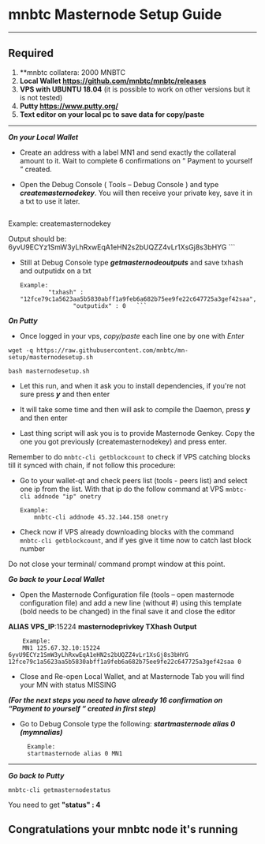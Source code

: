
# mnbtc Masternode Setup Guide
***
## Required
1) **mnbtc collatera: 2000 MNBTC
2) **Local Wallet https://github.com/mnbtc/mnbtc/releases**
3) **VPS with UBUNTU 18.04** (it is possible to work on other versions but it is not tested)
4) **Putty https://www.putty.org/**
5) **Text editor on your local pc to save data for copy/paste**
***

***On your Local Wallet***
* Create an address with a label MN1 and send exactly the collateral amount to it. Wait to complete 6 confirmations on “ Payment to yourself “ created.

* Open the Debug Console ( Tools – Debug Console ) and type ***createmasternodekey***.
You will then receive your private key, save it in a txt to use it later.
  ```
 Example:
      createmasternodekey    
      
 Output should be: 
          6yvU9ECYz1SmW3yLhRxwEqA1eHN2s2bUQZZ4vLr1XsGj8s3bHYG   ```
	  
	  
* Still at Debug Console type ***getmasternodeoutputs*** and save txhash and outputidx on a txt
  ```
  Example:
          "txhash" : "12fce79c1a5623aa5b5830abff1a9feb6a682b75ee9fe22c647725a3gef42saa",
		         "outputidx" : 0   ```

***On Putty***

* Once logged in your vps, *copy/paste* each line one by one with *Enter*

```
wget -q https://raw.githubusercontent.com/mnbtc/mn-setup/masternodesetup.sh
```

```
bash masternodesetup.sh
```

* Let this run, and when it ask you to install dependencies, if you're not sure press ***y*** and then enter

* It will take some time and then will ask to compile the Daemon, press ***y*** and then enter 

* Last thing script will ask you is to provide Masternode Genkey. Copy the one you got previously (createmasternodekey) and press enter.

Remember to do `mnbtc-cli getblockcount` to check if VPS catching blocks till it synced with chain, if not follow this procedure:

* Go to your wallet-qt and check peers list (tools - peers list) and select one ip from the list. With that ip do the follow command at VPS `mnbtc-cli addnode "ip" onetry`

      Example:
		  mnbtc-cli addnode 45.32.144.158 onetry
    
* Check now if VPS already downloading blocks with the command `mnbtc-cli getblockcount`, and if yes give it time now to catch last block number 

Do not close your terminal/ command prompt window at this point.

***Go back to your Local Wallet***

* Open the Masternode Configuration file (tools – open masternode configuration file) and add a new line (without #) using this template (bold needs to be changed) in the final save it and close the editor

**ALIAS VPS_IP**:15224 **masternodeprivkey TXhash Output**

		Example:
		MN1 125.67.32.10:15224 6yvU9ECYz1SmW3yLhRxwEqA1eHN2s2bUQZZ4vLr1XsGj8s3bHYG 12fce79c1a5623aa5b5830abff1a9feb6a682b75ee9fe22c647725a3gef42saa 0

* Close and Re-open Local Wallet, and at Masternode Tab you will find your MN with status MISSING

***(For the next steps you need to have already 16 confirmation on “Payment to yourself “ created in first step)***

* Go to Debug Console type the following: ***startmasternode alias 0 (mymnalias)***

		Example:
		startmasternode alias 0 MN1
***

***Go back to Putty***

```
mnbtc-cli getmasternodestatus
```

You need to get **"status" : 4** 

## Congratulations your mnbtc node it's running
